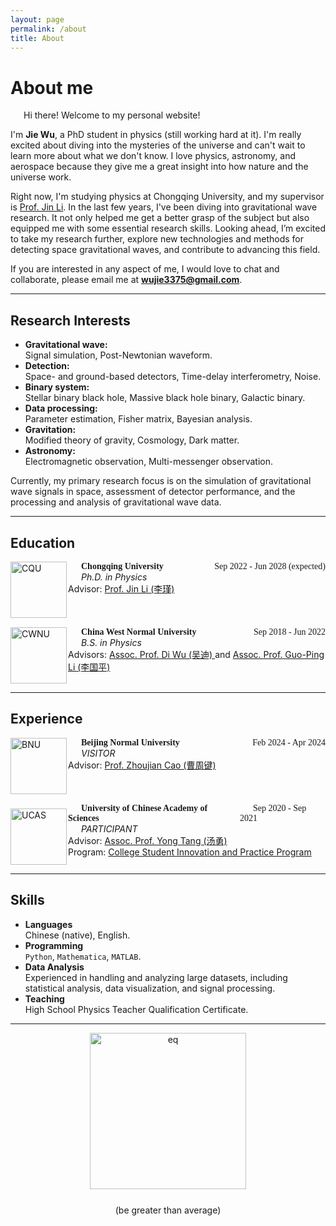 ```yaml
---
layout: page
permalink: /about
title: About
---
```


<!-- # <span style="color:red">The website is not completed.</span> -->

<style>
  @font-face {
    font-family: 'ARIAL';
    src: url('/assets/fonts/ARIAL.TTF') format('truetype');
  }
  @font-face {
    font-family: 'ARIALBD';
    src: url('/assets/fonts/ARIALBD.TTF') format('truetype');
  }
  /* li {
    font-family: 'times', serif;
  } */
  /* li {
    font-family: 'ARIALBD', serif;
    font-size: 20px;
  } */
  /* body {
    font-family: 'ARIAL', serif;
  } */
</style>

# About me

<!-- <img src="https://wujie3375.github.io/caihanlin.jpg" class="floatpic" width="360" height="480"> -->
 


<p style="text-indent: 1.5em;">Hi there! Welcome to my personal website!</p>

I'm **Jie Wu**, a PhD student in physics (still working hard at it). 
I'm really excited about diving into the mysteries of the universe and can't wait to learn more about what we don't know. 
I love physics, astronomy, and aerospace because they give me a great insight into how nature and the universe work.

Right now, I'm studying physics at Chongqing University, and my supervisor is [Prof. Jin Li](https://inspirehep.net/authors/1456898?ui-citation-summary=true&ui-exclude-self-citations=true). 
In the last few years, I've been diving into gravitational wave research. It not only helped me get a better grasp of the subject but also equipped me with some essential research skills. Looking ahead, I’m excited to take my research further, explore new technologies and methods for detecting space gravitational waves, and contribute to advancing this field.

If you are interested in any aspect of me, I would love to chat and collaborate, please email me at **wujie3375@gmail.com**.

---

## Research Interests

- **Gravitational wave:**  
  Signal simulation, Post-Newtonian waveform.
- **Detection:**  
  Space- and ground-based detectors, Time-delay interferometry, Noise.
- **Binary system:**  
  Stellar binary black hole, Massive black hole binary, Galactic binary.
- **Data processing:**  
  Parameter estimation, Fisher matrix, Bayesian analysis.
- **Gravitation:**  
  Modified theory of gravity, Cosmology, Dark matter.
- **Astronomy:**  
  Electromagnetic observation, Multi-messenger observation.

Currently, my primary research focus is on the simulation of gravitational wave signals in space, assessment of detector performance, and the processing and analysis of gravitational wave data.


---

## Education


<div style="display: flex; align-items: flex-start; width: 100%; padding-left: 0px; margin-top: 15px;">
  <!-- 学校的 logo -->
  <img src="https://wujie3375.github.io/images/logo2/cqu.png" alt="CQU" style="height: 90px; margin-right: 2px;">
  
  <!-- 文字内容 -->
  <div style="flex-grow: 1;">
    <div style="display: flex; justify-content: space-between; align-items: center; text-indent: 1.5em; font-family: 'ARIALBD';">
      <strong>Chongqing University</strong>
      <span>Sep 2022 - Jun 2028 (expected)</span>
    </div>
    
  <p style="margin: 0; font-style: italic; text-indent: 1.5em;">
    Ph.D. in Physics
    </p>
    
  <p style="margin: 0;">Advisor:  
      <a href="https://inspirehep.net/authors/1456898?ui-citation-summary=true&ui-exclude-self-citations=true">
          Prof. Jin Li (李瑾)
      </a>
    </p>
  </div>
</div>



<div style="display: flex; align-items: flex-start; width: 100%; padding-left: 0px; margin-top: 15px;">
  <!-- 学校的 logo -->
  <img src="https://wujie3375.github.io/images/logo2/cwnu.png" alt="CWNU" style="height: 90px; margin-right: 2px;">
  
  <!-- 文字内容 -->
  <div style="flex-grow: 1;">
    <div style="display: flex; justify-content: space-between; align-items: center; text-indent: 1.5em; font-family: 'ARIALBD';">
      <strong>China West Normal University</strong>
      <span>Sep 2018 - Jun 2022</span>
    </div>
    
  <p style="margin: 0; font-style: italic; text-indent: 1.5em;">
    B.S. in Physics
    </p>
    
  <p style="margin: 0;">Advisors:  
      <a href="https://inspirehep.net/authors/1647692?ui-citation-summary=true&ui-exclude-self-citations=true">
          Assoc. Prof. Di Wu (吴迪)
      </a>
      and
      <a href="https://inspirehep.net/authors/1275221?ui-citation-summary=true&ui-exclude-self-citations=true">
          Assoc. Prof. Guo-Ping Li (李国平)
      </a>
    </p>
  </div>
</div>



---

## Experience


<div style="display: flex; align-items: flex-start; width: 100%; padding-left: 0px; margin-top: 15px;">
  <!-- 学校的 logo -->
  <img src="https://wujie3375.github.io/images/logo2/bnu.png" alt="BNU" style="height: 90px; margin-right: 2px;">
  
  <!-- 文字内容 -->
  <div style="flex-grow: 1;">
    <div style="display: flex; justify-content: space-between; align-items: center; text-indent: 1.5em; font-family: 'ARIALBD';">
      <strong>Beijing Normal University</strong>
      <span>Feb 2024 - Apr 2024</span>
    </div>
    
  <p style="margin: 0; font-style: italic; text-indent: 1.5em;">
    VISITOR
    </p>
    
  <p style="margin: 0;">Advisor:  
      <a href="https://inspirehep.net/authors/1060083?ui-citation-summary=true&ui-exclude-self-citations=true">
          Prof. Zhoujian Cao (曹周键)
      </a>
    </p>
  </div>
</div>



<div style="display: flex; align-items: flex-start; width: 100%; padding-left: 0px; margin-top: 15px;">
  <!-- 学校的 logo -->
  <img src="https://wujie3375.github.io/images/logo2/ucas.png" alt="UCAS" style="height: 90px; margin-right: 2px; margin-top: 8px;">
  
  <!-- 文字内容 -->
  <div style="flex-grow: 1;">
    <div style="display: flex; justify-content: space-between; align-items: center; text-indent: 1.5em; font-family: 'ARIALBD';">
      <strong>University of Chinese Academy of Sciences</strong>
      <span>Sep 2020 - Sep 2021</span>
    </div>
    
  <p style="margin: 0; font-style: italic; text-indent: 1.5em;">
    PARTICIPANT
    </p>
    
  <p style="margin: 0;">Advisor:  
      <a href="https://inspirehep.net/authors/1040919?ui-citation-summary=true&ui-exclude-self-citations=true">
          Assoc. Prof. Yong Tang (汤勇)
      </a>
    </p>

  <p style="margin: 0;">Program:  
      <a href="https://astro.ucas.ac.cn/index.php/cn/home/2016-03-17-03-00-27/314-2020-3">
          College Student Innovation and Practice Program
      </a>
    </p>
  </div>
</div>





---

## Skills

- **Languages**    
    Chinese (native), English.
- **Programming**  
    `Python`, `Mathematica`, `MATLAB`.
- **Data Analysis**  
    Experienced in handling and analyzing large datasets, including statistical analysis, data visualization, and signal processing.
- **Teaching**  
    High School Physics Teacher Qualification Certificate.



---
<!-- <div style="font-size: 15px; text-align: left;">
  <s>People say that adding some poems at the end makes you look cool, but honestly, no one really cares them anyway. So I just casually whipped up a few with AI. Who knows if they're any good or not.</s>
</div>


<div style="font-family: 'Comic Sans MS'; font-size: 19px; text-align: center;">
  Never lose sight of your dreams so bright,   <br>
Walk your own path with all of your might.   <br>
Keep striving onward, let passion ignite,   <br>
Chase after the visions that fill you with light.
</div>
<div style="font-family: 'Comic Sans MS'; font-size: 19px; text-align: right;">
  —— April 2022
</div> -->


<div style="text-align: center;">
  <!-- 插入名字图片 -->
  <img src="https://wujie3375.github.io\images\eq.png" alt="eq" style="width: 250px; vertical-align: middle;">
  
  <!-- 日期和地点 -->
  <p style="margin: 25px 0;">(be greater than average)</p>
</div>

